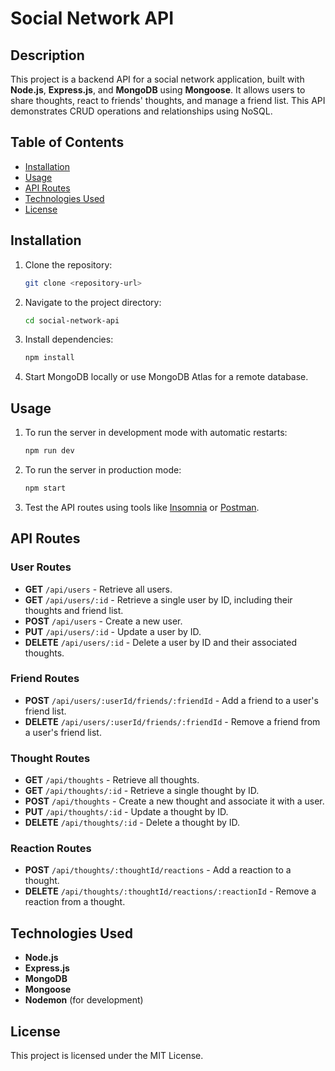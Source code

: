 # Social Network API

## Description
This project is a backend API for a social network application, built with **Node.js**, **Express.js**, and **MongoDB** using **Mongoose**. It allows users to share thoughts, react to friends' thoughts, and manage a friend list. This API demonstrates CRUD operations and relationships using NoSQL.

## Table of Contents
- [Installation](#installation)
- [Usage](#usage)
- [API Routes](#api-routes)
- [Technologies Used](#technologies-used)
- [License](#license)

## Installation
1. Clone the repository:
   ```bash
   git clone <repository-url>
   ```
2. Navigate to the project directory:
   ```bash
   cd social-network-api
   ```
3. Install dependencies:
   ```bash
   npm install
   ```
4. Start MongoDB locally or use MongoDB Atlas for a remote database.

## Usage
1. To run the server in development mode with automatic restarts:
   ```bash
   npm run dev
   ```
2. To run the server in production mode:
   ```bash
   npm start
   ```
3. Test the API routes using tools like [Insomnia](https://insomnia.rest/) or [Postman](https://www.postman.com/).

## API Routes
### User Routes
- **GET** `/api/users` - Retrieve all users.
- **GET** `/api/users/:id` - Retrieve a single user by ID, including their thoughts and friend list.
- **POST** `/api/users` - Create a new user.
- **PUT** `/api/users/:id` - Update a user by ID.
- **DELETE** `/api/users/:id` - Delete a user by ID and their associated thoughts.

### Friend Routes
- **POST** `/api/users/:userId/friends/:friendId` - Add a friend to a user's friend list.
- **DELETE** `/api/users/:userId/friends/:friendId` - Remove a friend from a user's friend list.

### Thought Routes
- **GET** `/api/thoughts` - Retrieve all thoughts.
- **GET** `/api/thoughts/:id` - Retrieve a single thought by ID.
- **POST** `/api/thoughts` - Create a new thought and associate it with a user.
- **PUT** `/api/thoughts/:id` - Update a thought by ID.
- **DELETE** `/api/thoughts/:id` - Delete a thought by ID.

### Reaction Routes
- **POST** `/api/thoughts/:thoughtId/reactions` - Add a reaction to a thought.
- **DELETE** `/api/thoughts/:thoughtId/reactions/:reactionId` - Remove a reaction from a thought.

## Technologies Used
- **Node.js**
- **Express.js**
- **MongoDB**
- **Mongoose**
- **Nodemon** (for development)

## License
This project is licensed under the MIT License.

